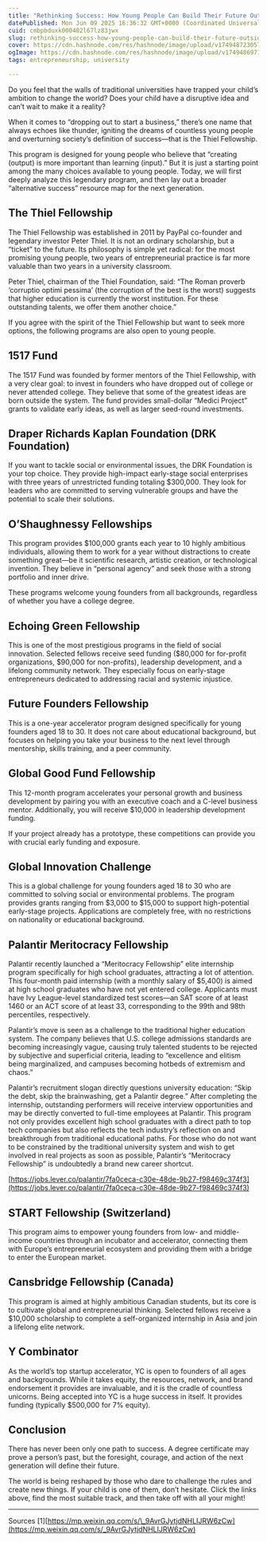 ```yaml
---
title: "Rethinking Success: How Young People Can Build Their Future Outside University Walls"
datePublished: Mon Jun 09 2025 16:36:32 GMT+0000 (Coordinated Universal Time)
cuid: cmbpbduxk000402l67lz83jwx
slug: rethinking-success-how-young-people-can-build-their-future-outside-university-walls
cover: https://cdn.hashnode.com/res/hashnode/image/upload/v1749487230570/a8e7d059-5602-4de5-95bf-281c7b613dde.jpeg
ogImage: https://cdn.hashnode.com/res/hashnode/image/upload/v1749486971123/a239cdc3-e2c7-4395-8a38-760450d9553a.jpeg
tags: entrepreneurship, university

---
```


Do you feel that the walls of traditional universities have trapped your child’s ambition to change the world? Does your child have a disruptive idea and can’t wait to make it a reality?

When it comes to “dropping out to start a business,” there’s one name that always echoes like thunder, igniting the dreams of countless young people and overturning society’s definition of success—that is the Thiel Fellowship.

This program is designed for young people who believe that “creating (output) is more important than learning (input).” But it is just a starting point among the many choices available to young people. Today, we will first deeply analyze this legendary program, and then lay out a broader “alternative success” resource map for the next generation.

## **The Thiel Fellowship**

The Thiel Fellowship was established in 2011 by PayPal co-founder and legendary investor Peter Thiel. It is not an ordinary scholarship, but a “ticket” to the future. Its philosophy is simple yet radical: for the most promising young people, two years of entrepreneurial practice is far more valuable than two years in a university classroom.

Peter Thiel, chairman of the Thiel Foundation, said: “The Roman proverb ‘corruptio optimi pessima’ (the corruption of the best is the worst) suggests that higher education is currently the worst institution. For these outstanding talents, we offer them another choice.”

If you agree with the spirit of the Thiel Fellowship but want to seek more options, the following programs are also open to young people.

## 1517 Fund

The 1517 Fund was founded by former mentors of the Thiel Fellowship, with a very clear goal: to invest in founders who have dropped out of college or never attended college. They believe that some of the greatest ideas are born outside the system. The fund provides small-dollar “Medici Project” grants to validate early ideas, as well as larger seed-round investments.

## Draper Richards Kaplan Foundation (DRK Foundation)

If you want to tackle social or environmental issues, the DRK Foundation is your top choice. They provide high-impact early-stage social enterprises with three years of unrestricted funding totaling $300,000. They look for leaders who are committed to serving vulnerable groups and have the potential to scale their solutions.

## O’Shaughnessy Fellowships

This program provides $100,000 grants each year to 10 highly ambitious individuals, allowing them to work for a year without distractions to create something great—be it scientific research, artistic creation, or technological invention. They believe in “personal agency” and seek those with a strong portfolio and inner drive.

These programs welcome young founders from all backgrounds, regardless of whether you have a college degree.

## Echoing Green Fellowship

This is one of the most prestigious programs in the field of social innovation. Selected fellows receive seed funding ($80,000 for for-profit organizations, $90,000 for non-profits), leadership development, and a lifelong community network. They especially focus on early-stage entrepreneurs dedicated to addressing racial and systemic injustice.

## Future Founders Fellowship

This is a one-year accelerator program designed specifically for young founders aged 18 to 30. It does not care about educational background, but focuses on helping you take your business to the next level through mentorship, skills training, and a peer community.

## Global Good Fund Fellowship

This 12-month program accelerates your personal growth and business development by pairing you with an executive coach and a C-level business mentor. Additionally, you will receive $10,000 in leadership development funding.

If your project already has a prototype, these competitions can provide you with crucial early funding and exposure.

## Global Innovation Challenge

This is a global challenge for young founders aged 18 to 30 who are committed to solving social or environmental problems. The program provides grants ranging from $3,000 to $15,000 to support high-potential early-stage projects. Applications are completely free, with no restrictions on nationality or educational background.

## Palantir Meritocracy Fellowship

Palantir recently launched a “Meritocracy Fellowship” elite internship program specifically for high school graduates, attracting a lot of attention. This four-month paid internship (with a monthly salary of $5,400) is aimed at high school graduates who have not yet entered college. Applicants must have Ivy League-level standardized test scores—an SAT score of at least 1460 or an ACT score of at least 33, corresponding to the 99th and 98th percentiles, respectively.

Palantir’s move is seen as a challenge to the traditional higher education system. The company believes that U.S. college admissions standards are becoming increasingly vague, causing truly talented students to be rejected by subjective and superficial criteria, leading to “excellence and elitism being marginalized, and campuses becoming hotbeds of extremism and chaos.”

Palantir’s recruitment slogan directly questions university education: “Skip the debt, skip the brainwashing, get a Palantir degree.” After completing the internship, outstanding performers will receive interview opportunities and may be directly converted to full-time employees at Palantir. This program not only provides excellent high school graduates with a direct path to top tech companies but also reflects the tech industry’s reflection on and breakthrough from traditional educational paths. For those who do not want to be constrained by the traditional university system and wish to get involved in real projects as soon as possible, Palantir’s “Meritocracy Fellowship” is undoubtedly a brand new career shortcut.

[https://jobs.lever.co/palantir/7fa0ceca-c30e-48de-9b27-f98469c374f3](https://jobs.lever.co/palantir/7fa0ceca-c30e-48de-9b27-f98469c374f3)

## START Fellowship (Switzerland)

This program aims to empower young founders from low- and middle-income countries through an incubator and accelerator, connecting them with Europe’s entrepreneurial ecosystem and providing them with a bridge to enter the European market.

## Cansbridge Fellowship (Canada)

This program is aimed at highly ambitious Canadian students, but its core is to cultivate global and entrepreneurial thinking. Selected fellows receive a $10,000 scholarship to complete a self-organized internship in Asia and join a lifelong elite network.

## Y Combinator

As the world’s top startup accelerator, YC is open to founders of all ages and backgrounds. While it takes equity, the resources, network, and brand endorsement it provides are invaluable, and it is the cradle of countless unicorns. Being accepted into YC is a huge success in itself. It provides funding (typically $500,000 for 7% equity).

## Conclusion

There has never been only one path to success. A degree certificate may prove a person’s past, but the foresight, courage, and action of the next generation will define their future.

The world is being reshaped by those who dare to challenge the rules and create new things. If your child is one of them, don’t hesitate. Click the links above, find the most suitable track, and then take off with all your might!

---

Sources \[1\][https://mp.weixin.qq.com/s/\_9AvrGJytjdNHLIJRW6zCw](https://mp.weixin.qq.com/s/_9AvrGJytjdNHLIJRW6zCw)
